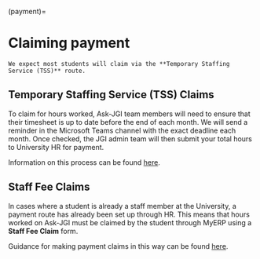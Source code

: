 (payment)=
# Claiming payment

```{important}
We expect most students will claim via the **Temporary Staffing Service (TSS)** route.
```

## Temporary Staffing Service (TSS) Claims

To claim for hours worked, Ask-JGI team members will need to ensure that their timesheet is up to date before the end of each month.
We will send a reminder in the Microsoft Teams channel with the exact deadline each month.
Once checked, the JGI admin team will then submit your total hours to University HR for payment.

Information on this process can be found [here](https://uob.sharepoint.com/sites/myerp/SitePages/cag-casual-academics-and-guests.aspx).

## Staff Fee Claims

In cases where a student is already a staff member at the University, a payment route has already been set up through HR.
This means that hours worked on Ask-JGI must be claimed by the student through MyERP using a **Staff Fee Claim** form.

Guidance for making payment claims in this way can be found [here](https://uob.sharepoint.com/sites/myerp/SitePages/Getting-paid-staff-fees.aspx).

